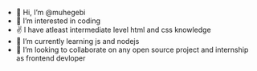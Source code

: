 - 👋 Hi, I’m @muhegebi
- 👀 I’m interested in coding
- ✌️ I have atleast intermediate level html and css knowledge
- 🌱 I’m currently learning js and nodejs
- 💞️ I’m looking to collaborate on any open source project and internship as frontend devloper

